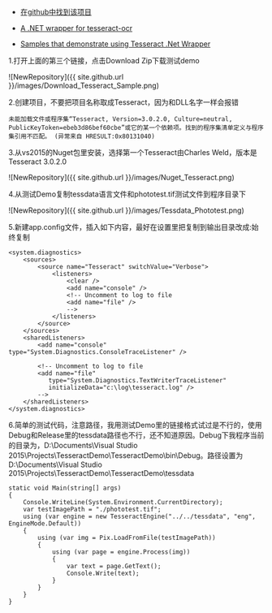

* [在github中找到该项目](https://github.com/tesseract-ocr/tesseract)

* [A .NET wrapper for tesseract-ocr](https://github.com/charlesw/tesseract)

* [Samples that demonstrate using Tesseract .Net Wrapper](https://github.com/charlesw/tesseract)


1.打开上面的第三个链接，点击Download Zip下载测试demo

   ![NewRepository]({{ site.github.url }}/images/Download_Tesseract_Sample.png)

2.创建项目，不要把项目名称取成Tesseract，因为和DLL名字一样会报错

	未能加载文件或程序集“Tesseract, Version=3.0.2.0, Culture=neutral, PublicKeyToken=ebeb3d86bef60cbe”或它的某一个依赖项。找到的程序集清单定义与程序集引用不匹配。 (异常来自 HRESULT:0x80131040)

3.从vs2015的Nuget包里安装，选择第一个Tesseract由Charles Weld，版本是Tesseract 3.0.2.0

   ![NewRepository]({{ site.github.url }}/images/Nuget_Tesseract.png)

4.从测试Demo复制tessdata语言文件和phototest.tif测试文件到程序目录下

   ![NewRepository]({{ site.github.url }}/images/Tessdata_Phototest.png)

5.新建app.config文件，插入如下内容，最好在设置里把复制到输出目录改成:始终复制

	<system.diagnostics>
		<sources>
			<source name="Tesseract" switchValue="Verbose">
				<listeners>
					<clear />
					<add name="console" />
					<!-- Uncomment to log to file
					<add name="file" />
					-->
				</listeners>
			</source>
		</sources>
		<sharedListeners>
			<add name="console" type="System.Diagnostics.ConsoleTraceListener" />

			<!-- Uncomment to log to file
			<add name="file"
			   type="System.Diagnostics.TextWriterTraceListener"
			   initializeData="c:\log\tesseract.log" />
			-->
		</sharedListeners>
	</system.diagnostics>
	


6.简单的测试代码，注意路径，我用测试Demo里的链接格式试过是不行的，使用Debug和Release里的tessdata路径也不行，还不知道原因。Debug下我程序当前的目录为，D:\Documents\Visual Studio 2015\Projects\TesseractDemo\TesseractDemo\bin\Debug。路径设置为D:\Documents\Visual Studio 2015\Projects\TesseractDemo\TesseractDemo\tessdata	
	

	static void Main(string[] args)
	{
		Console.WriteLine(System.Environment.CurrentDirectory);
		var testImagePath = "./phototest.tif";
		using (var engine = new TesseractEngine("../../tessdata", "eng", EngineMode.Default))
		{
			using (var img = Pix.LoadFromFile(testImagePath))
			{
				using (var page = engine.Process(img))
				{
					var text = page.GetText();
					Console.Write(text);
				}
			}
		}
	}	